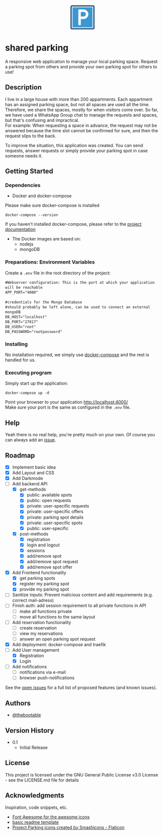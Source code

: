 <div align="center">
<img src="www/img/parking.png" alt="parking" width="80" height="80"/>
</div>

# shared parking

 A responsive web application to manage your local parking space. Request a parking spot from others and provide your own parking spot for others to use!

## Description

I live in a large house with more than 200 appartments. Each appartment has an assigned parking space, but not all spaces are used all the time.
Therefore, we share the spaces, mostly for when visitors come over.
So far, we have used a WhatsApp Group chat to manage the requests and spaces, but that's confusing and impractical.  
For example: When requesting a space in advance, the request may not be answered because the time slot cannot be confirmed for sure, and then the request slips to the back.

To improve the situation, this application was created.
You can send requests, answer requests or simply provide your parking spot in case someone needs it. 

## Getting Started

### Dependencies

* Docker and docker-compose

Please make sure docker-compose is installed
```
docker-compose --version
```

If you haven't installed docker-compose, please refer to the [project documentation](https://docs.docker.com/compose/install/)

* The Docker images are based on:
    * nodejs
    * mongoDB

### Preparations: Environment Variables
Create a `.env` file in the root directory of the project:
```
#Webserver configuration: This is the port at which your application will be reachable
APP_PORT="4000"

#credentials for the Mongo Database
#should probably be left alone, can be used to connect an external mongoDB
DB_HOST="localhost"
DB_PORT="27017"
DB_USER="root"
DB_PASSWORD="rootpassword"
```

### Installing

No installation required, we simply use [docker-compose](https://docs.docker.com/compose/install/) and the rest is handled for us.

### Executing program

Simply start up the application:
```
docker-compose up -d
```
Point your browser to your application [http://localhost:4000/](http://localhost:4000/)  
Make sure your port is the same as configured in the `.env` file.

## Help

Yeah there is no real help, you're pretty much on your own. Of course you can always add an [issue](https://github.com/thebootable/shared-parking/issues/new/choose).

## Roadmap

- [x] Implement basic idea
- [x] Add Layout and CSS
- [x] Add Darkmode
- [ ] Add backend API
    - [x] get-methods
        - [x] public: available spots
        - [x] public: open requests
        - [x] private: user-specific requests
        - [x] private: user-specific offers
        - [x] private: parking spot details
        - [x] private: user-specific spots
        - [x] public: user-specific
    - [x] post-methods
        - [x] registration
        - [x] login and logout
        - [x] sessions
        - [x] add/remove spot
        - [x] add/remove spot request
        - [x] add/remove spot offer
- [x] Add Frontend functionality
    - [x] get parking spots
    - [x] register my parking spot
    - [x] provide my parking spot
- [ ] Sanitize inputs: Prevent malicious content and add requirements (e.g. correct mail-adress)
- [ ] Finish auth: add session requirement to all private functions in API
    - [ ] make all functions private
    - [ ] move all functions to the same layout
- [ ] Add reservation functionality
    - [ ] create reservation
    - [ ] view my reservations
    - [ ] answer an open parking spot request
- [x] Add deployment: docker-compose and traefik
- [ ] Add User management
    - [x] Registration
    - [x] Login
- [ ] Add notifications
    - [ ] notifications via e-mail
    - [ ] browser push-notifications

See the [open issues](https://github.com/thebootable/shared-parking/issues) for a full list of proposed features (and known issues).

## Authors

* [@thebootable](https://github.com/thebootable)

## Version History

* 0.1
    * Initial Release

## License

This project is licensed under the GNU General Public License v3.0 License - see the LICENSE.md file for details

## Acknowledgments

Inspiration, code snippets, etc.
* [Font Awesome for the awesome icons](https://fontawesome.com/)
* [basic readme template](https://gist.github.com/DomPizzie/7a5ff55ffa9081f2de27c315f5018afc)
* [Project Parking icons created by Smashicons - Flaticon](https://www.flaticon.com/free-icons/parking)
